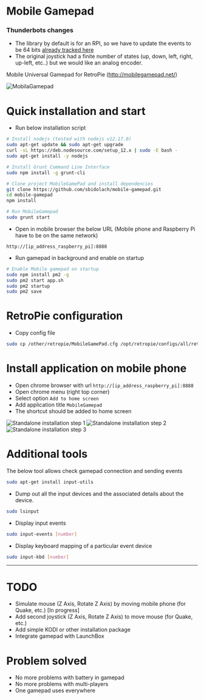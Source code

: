 # Mobile Gamepad

### Thunderbots changes
* The library by default is for an RPI, so we have to update the events to be 64 bits [already tracked here](https://github.com/sbidolach/mobile-gamepad/issues/5)
* The original joystick had a finite number of states (up, down, left, right, up-left, etc..) but we would like an analog encoder.

Mobile Universal Gamepad for RetroPie (http://mobilegamepad.net/)

![MobilaGamepad](/other/resources/schema_mobilegamepad.png)

# Quick installation and start

* Run below installation script

```bash
# Install nodejs (tested with nodejs v12.17.0)
sudo apt-get update && sudo apt-get upgrade
curl -sL https://deb.nodesource.com/setup_12.x | sudo -E bash -
sudo apt-get install -y nodejs

# Install Grunt Command Line Interface
sudo npm install -g grunt-cli

# Clone project MobileGamePad and install dependencies
git clone https://github.com/sbidolach/mobile-gamepad.git
cd mobile-gamepad
npm install

# Run MobileGamepad
sudo grunt start
```

* Open in mobile browser the below URL (Mobile phone and Raspberry Pi have to be on the same network)

```
http://[ip_address_raspberry_pi]:8888
```

* Run gamepad in background and enable on startup

```bash
# Enable Mobile gamepad on startup
sudo npm install pm2 -g
sudo pm2 start app.sh
sudo pm2 startup
sudo pm2 save
```

# RetroPie configuration

* Copy config file

```bash
sudo cp /other/retropie/MobileGamePad.cfg /opt/retropie/configs/all/retroarch-joypads/
```

# Install application on mobile phone

* Open chrome browser with url `http://[ip_address_raspberry_pi]:8888`
* Open chrome menu (right top corner)
* Select option `Add to home screen`
* Add application title `MobileGamepad`
* The shortcut should be added to home screen

![Standalone installation step 1](/other/resources/screenshot_add_home_screen.png)
![Standalone installation step 2](/other/resources/screenshot_add_title.png)
![Standalone installation step 3](/other/resources/screenshot_add_icon.png)

# Additional tools

The below tool allows check gamepad connection and sending events

```bash
sudo apt-get install input-utils
```

* Dump out all the input devices and the associated details about the device.

```bash
sudo lsinput
```

* Display input events

```bash
sudo input-events [number]
```

* Display keyboard mapping of a particular event device

```bash
sudo input-kbd [number]
```

---

# TODO

- Simulate mouse (Z Axis, Rotate Z Axis) by moving mobile phone (for Quake, etc.) [In progress]
- Add second joystick (Z Axis, Rotate Z Axis) to move mouse (for Quake, etc.)
- Add simple KODI or other installation package
- Integrate gamepad with LaunchBox

# Problem solved

- No more problems with battery in gamepad
- No more problems with multi-players
- One gamepad uses everywhere
